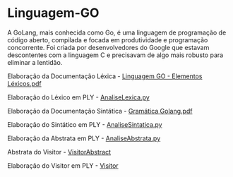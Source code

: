 # Linguagem-GO
A GoLang, mais conhecida como Go, é uma linguagem de programação de código aberto, compilada e focada em produtividade e programação concorrente. Foi criada por desenvolvedores do Google que estavam descontentes com a linguagem C e precisavam de algo mais robusto para eliminar a lentidão. 

Elaboração da Documentação Léxica - [Linguagem GO - Elementos Léxicos.pdf](https://github.com/EduardoSSBispo/Linguagem-GO/files/10949105/Linguagem.GO.-.Elementos.Lexicos.pdf)

Elaboração do Léxico em PLY - [AnaliseLexica.py](https://github.com/EduardoSSBispo/Linguagem-GO/blob/87fa115575ef634c0ddd7b876de2c4cf11f8f32b/AnaliseLexica.py)

Elaboração da Documentação Sintática - [Gramática Golang.pdf](https://github.com/EduardoSSBispo/Linguagem-GO/blob/5cd41108375dba854f07a3196818d38fbc8d2957/Gram%C3%A1tica%20Golang.pdf)

Elaboração do Sintático em PLY - [AnaliseSintatica.py](https://github.com/EduardoSSBispo/Linguagem-GO/blob/ee97724db4ff08b94feed5d21cc8bb0c9cb41190/AnaliseSintatica.py)

Elaboração da Abstrata em PLY - [AnaliseAbstrata.py](https://github.com/EduardoSSBispo/Linguagem-GO/blob/ee97724db4ff08b94feed5d21cc8bb0c9cb41190/AnaliseAbstrata.py)

Abstrata do Visitor - [VisitorAbstract](https://github.com/EduardoSSBispo/Linguagem-GO/blob/ee97724db4ff08b94feed5d21cc8bb0c9cb41190/abstractVisitor.py)

Elaboração do Visitor em PLY - [Visitor](https://github.com/EduardoSSBispo/Linguagem-GO/blob/ee97724db4ff08b94feed5d21cc8bb0c9cb41190/Visitor.py)
